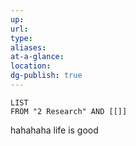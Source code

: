 ```yaml
---
up: 
url: 
type: 
aliases: 
at-a-glance: 
location: 
dg-publish: true
---
```


```dataview
LIST
FROM "2 Research" AND [[]]
```



hahahaha life is good